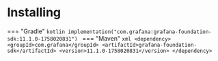 # Installing

=== "Gradle"
    ```kotlin
    implementation("com.grafana:grafana-foundation-sdk:11.1.0-1758020831")
    ```
=== "Maven"
    ```xml
    <dependency>
        <groupId>com.grafana</groupId>
        <artifactId>grafana-foundation-sdk</artifactId>
        <version>11.1.0-1758020831</version>
    </dependency>
    ```
